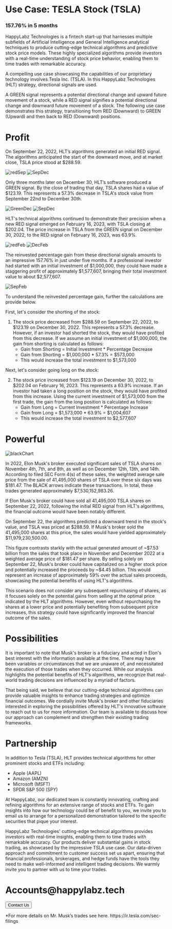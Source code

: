 <link rel="stylesheet" href="use_case.css" />

<h1 class="header">Use Case: TESLA Stock (TSLA)</h1>

<h3 class="header">157.76% in 5 months</h3>

<div class="normParagraphs">
  <p>
    HappyLabz Technologies is a fintech start-up that harnesses 
    multiple subfields of Artificial Intelligence and General Intelligence 
    analytical techniques to produce cutting-edge technical algorithms and 
    predictive stock price models. These highly specialized algorithms 
    provide investors with a real-time understanding of stock price behavior, 
    enabling them to time trades with remarkable accuracy.
  </p>
</div>
<div class="normParagraphs">
  <p>
    A compelling use case showcasing the capabilities
    of our proprietary technology involves Tesla Inc. (TSLA). In this
    HappyLabz Technologies (HLT) strategy, directional signals are used.
  </p>
</div>
<div class="normParagraphs">
  <p>
    A GREEN signal represents a potential directional change and upward
    future movement of a stock, while a RED signal signifies a potential
    directional change and downward future movement of a stock. The
    following use case demonstrates this strategy, transitioning from RED
    (Downward) to GREEN (Upward) and then back to RED (Downward) positions.
  </p>
</div>
<div class="sectionTitle"><h1 class="header">Profit</h1></div>
<div class="normParagraphs">
  <p>
    On September 22, 2022, HLT’s algorithms generated an initial RED signal.
    The algorithms anticipated the start of the downward move, and at market
    close, TSLA price stood at $288.59.
  </p>
</div>
<div class="example">
  <img class="SepDec" src="images/boxRedSep.png" alt="redSep" />
  <img class="exampGraph" src="images/sepChart.png" alt="SepDec" />
  <p class="textSpan">
    Only three months later on December 30, HLT’s software produced a GREEN
    signal. By the close of trading that day, TSLA shares had a value of
    $123.19. This represents a 57.3% decrease in TSLA's stock value from
    September 22nd to December 30th.
  </p>
  <img class="DecFeb" src="images/boxGreenDec.png" alt="GreenDec" />
  <img class="exampGraph" src="images/SepDec.png" alt="SepDec" />
  
  <p class="textSpan">
    HLT's technical algorithms continued to demonstrate their precision when
    a new RED signal emerged on February 16, 2023, with TSLA closing at
    $202.04. The price increase in TSLA from the GREEN signal on December
    30, 2022, to the RED signal on February 16, 2023, was 63.9%.
  </p>
  <img class="SepFeb" src="images/boxRedFeb.png" alt="redFeb" />
  <img class="exampGraph" src="images/DecFeb.png" alt="DecFeb" />
  
  <p class="textSpan">
    The reinvested percentage gain from these directional signals amounts to
    an impressive 157.76% in just under five months. If a professional
    investor had started with an initial investment of $1,000,000, they
    could have made a staggering profit of approximately $1,577,607,
    bringing their total investment value to about $2,577,607.
  </p>
<img class="exampGraphFull" src="images/SepFeb.png" alt="SepFeb" />
</div>

<div class="paragraphLeft">
  <p>
    To understand the reinvested percentage gain, further the calculations
    are provide below.
  </p>
</div>

<div class="paragraphLeft">
  <p>First, let's consider the shorting of the stock:</p>
</div>

<div class="lists">
  <ol>
    <li>
      The stock price decreased from $288.59 on September 22, 2022, to
      $123.19 on December 30, 2022. This represents a 57.3% decrease.
      However, if an investor had shorted the stock, they would have
      profited from this decrease. If we assume an initial investment of
      $1,000,000, the gain from shorting is calculated as follows:
      <ul>
        <li>
          Gain from Shorting = Initial Investment * Percentage Decrease
        </li>
        <li>Gain from Shorting = $1,000,000 * 57.3% = $573,000</li>
        <li>This would increase the total investment to $1,573,000</li>
      </ul>
    </li>
</ol>
</div>
<div class="paragraphLeft">
  <p>Next, let's consider going long on the stock:</p>
</div>
<div class="lists" style="margin-bottom: 40px !important;">
<ol start="2">
    <li>
      The stock price increased from $123.19 on December 30, 2022, to
      $202.04 on February 16, 2023. This represents a 63.9% increase. If an
      investor had taken a long position on the stock, they would have
      profited from this increase. Using the current investment of
      $1,573,000 from the first trade, the gain from the long position is
      calculated as follows:
      <ul>
        <li>Gain from Long = Current Investment * Percentage Increase</li>
        <li>Gain from Long = $1,573,000 * 63.9% = $1,004,607</li>
        <li>This would increase the total investment to $2,577,607</li>
      </ul>
    </li>
  </ol>
</div>

<div class="sectionTitle"><h1 class="header">Powerful</h1></div>
<div class="comparison">
  <img class="whiteChart" src="images/tslaChart.png" alt="blackChart" />
  <p>
    In 2022, Elon Musk's broker executed significant sales of TSLA shares on
    November 4th, 7th, and 8th, as well as on December 12th, 13th, and 14th.
    According to filed SEC Form 4(s) of these sales, the weighted average
    sale price from the sale of 41,495,000 shares of TSLA over these six
    days was $181.47. The BLACK arrows indicate these transactions. In
    total, these trades generated approximately $7,530,152,983.26.
  </p>
  <p>
    If Elon Musk's broker could have sold all 41,495,000 TSLA shares on
    September 22, 2022, following the initial RED signal from HLT's
    algorithms, the financial outcome would have been notably different.
  </p>
  <p>
    On September 22, the algorithms predicted a downward trend in the
    stock's value, and TSLA was priced at $288.59. If Musk's broker sold the
    41,495,000 shares at this price, the sales would have yielded
    approximately $11,979,230,500.00.
  </p>
  <p>
    This figure contrasts starkly with the actual generated amount of ~$7.53
    billion from the sales that took place in November and December 2022 at
    a weighted average price of $181.47 per share. By selling solely on
    September 22, Musk's broker could have capitalized on a higher stock
    price and potentially increased the proceeds by ~$4.45 billion. This
    would represent an increase of approximately 59% over the actual sales
    proceeds, showcasing the potential benefits of using HLT's algorithms.
  </p>
  <p>
    This scenario does not consider any subsequent repurchasing of shares,
    as it focuses solely on the potential gains from selling at the optimal
    price indicated by the HLT algorithms. However, even without
    repurchasing the shares at a lower price and potentially benefiting from
    subsequent price increases, this strategy could have significantly
    improved the financial outcome of the sales.
  </p>
</div>
<div class="sectionTitle"><h1 class="header">Possibilities</h1></div>
<div class="normParagraphs">
  <p>
    It is important to note that Musk's broker is a fiduciary and acted in
    Elon's best interest with the information available at the time. There
    may have been variables or circumstances that we are unaware of, and
    necessitated the execution of those trades when they occurred. While our
    analysis highlights the potential benefits of HLT's algorithms, we
    recognize that real-world trading decisions are influenced by a myriad
    of factors.
  </p>
</div>

<div class="normParagraphs">
  <p>
    That being said, we believe that our cutting-edge technical algorithms
    can provide valuable insights to enhance trading strategies and optimize
    financial outcomes. We cordially invite Musk's broker and other
    fiduciaries interested in exploring the possibilities offered by HLT's
    innovative software to reach out to us for more information. Our team is
    available to discuss how our approach can complement and strengthen
    their existing trading frameworks.
  </p>
</div>

<div class="sectionTitle"><h1 class="header">Partnership</h1></div>
<div class="paragraphLeft">
  <p>
    In addition to Tesla (TSLA), HLT provides technical algorithms for other
    prominent stocks and ETFs including:
  </p>
</div>
<div class="listLeft">
  <ul>
    <li>Apple (AAPL)</li>
    <li>Amazon (AMZN)</li>
    <li>Microsoft (MSFT)</li>
    <li>SPDR S&P 500 (SPY)</li>
  </ul>
</div>

<div class="normParagraphs">
  <p>
    At HappyLabz, our dedicated team is constantly innovating, crafting and
    refining algorithms for an extensive range of stocks and ETFs. To gain
    insights into how our technology could be of benefit to you, we invite
    you to email us to arrange for a personalized demonstration tailored to
    the specific securities that pique your interest.
  </p>
</div>
<div class="normParagraphs">
  <p>
    HappyLabz Technologies' cutting-edge technical algorithms provides
    investors with real-time insights, enabling them to time trades with
    remarkable accuracy. Our products deliver substantial gains in stock
    trading, as showcased by the impressive TSLA use case. Our data-driven
    approach and commitment to customer success set us apart, ensuring that
    financial professionals, brokerages, and hedge funds have the tools they
    need to make well-informed and intelligent trading decisions. We warmly
    invite you to partner with us to time your trades.
  </p>
</div>

<div class="contactBox">
  <div class="boxGrid">
    <h1>Accounts@happylabz.tech</h1>
    <!-- <li style="float: right"> -->
    <a href="mailto:accounts@happylabz.tech?subject=Let's Talk">
      <button>Contact Us</button>
    </a>
    <!-- </li> -->
  </div>
</div>


<div class="normParagraphs">
  <p>
    *For more details on Mr. Musk’s trades see here.
    https://ir.tesla.com/sec-filings
  </p>
</div>
